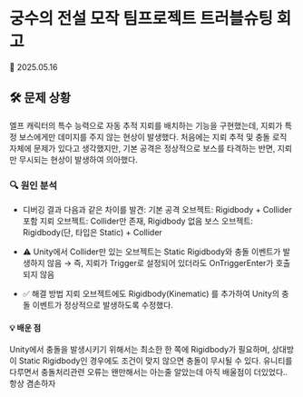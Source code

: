 # 궁수의 전설 모작 팀프로젝트 트러블슈팅 회고
📅 2025.05.16

## 🛠 문제 상황
엘프 캐릭터의 특수 능력으로 자동 추적 지뢰를 배치하는 기능을 구현했는데,
지뢰가 특정 보스에게만 데미지를 주지 않는 현상이 발생했다.
처음에는 지뢰 추적 및 충돌 로직 자체에 문제가 있다고 생각했지만,
기본 공격은 정상적으로 보스를 타격하는 반면, 지뢰만 무시되는 현상이 발생하여 의아했다.

### 🔍 원인 분석
- 디버깅 결과 다음과 같은 차이를 발견:
    기본 공격 오브젝트: Rigidbody + Collider 포함
    지뢰 오브젝트: Collider만 존재, Rigidbody 없음
    보스 오브젝트: Rigidbody(단, 타입은 Static) + Collider

- ⚠️ Unity에서 Collider만 있는 오브젝트는 Static Rigidbody와 충돌 이벤트가 발생하지 않음
→ 즉, 지뢰가 Trigger로 설정되어 있더라도 OnTriggerEnter가 호출되지 않음

- ✅ 해결 방법
지뢰 오브젝트에도 Rigidbody(Kinematic) 를 추가하여
Unity의 충돌 이벤트가 정상적으로 발생하도록 수정했다.

#### 💡 배운 점
Unity에서 충돌을 발생시키기 위해서는 최소한 한 쪽에 Rigidbody가 필요하며,
상대방이 Static Rigidbody인 경우에도 조건이 맞지 않으면 충돌이 무시될 수 있다.
유니티를 다루면서 충돌처리관련 오류는 왠만해서는 아는줄 알았는데 아직 배울점이 더있었다.. 항상 겸손하자